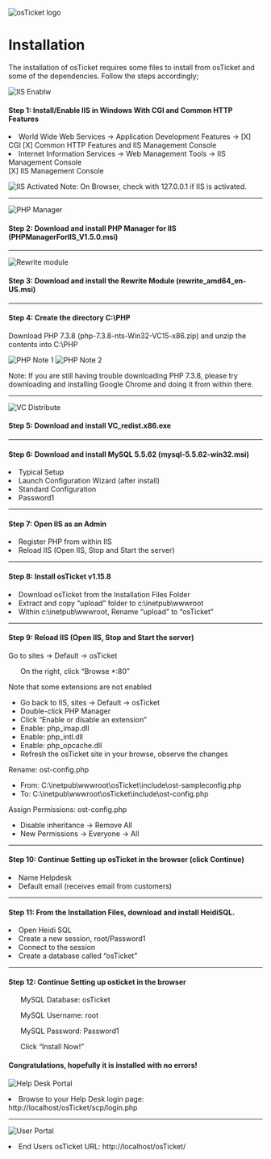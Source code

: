 <p class="aligncenter">
	
![osTicket logo](https://github.com/Kolapo72/installation/assets/147263584/7a82fce3-40e1-4b08-ab51-ccde0b6301f5)
</p>

<h1>Installation</h1>
The installation of osTicket requires some files to install from osTicket and some of the dependencies. Follow the steps accordingly;
  
![IIS Enablw](https://github.com/Kolapo72/installation/assets/147263584/1edff233-51d0-41d9-ac20-b43cc1e774f2)
<h4>Step 1: Install/Enable IIS in Windows With CGI and Common HTTP Features</h4>
<li>World Wide Web Services -> Application Development Features -> [X] CGI   [X] Common HTTP Features and IIS Management Console</li>
<li>Internet Information Services -> Web Management Tools -> IIS Management Console</li>
	[X] IIS Management Console
 
![IIS Activated](https://github.com/Kolapo72/installation/assets/147263584/ac09eee9-fc2e-40b3-b827-0777120d31b9)
 Note: On Browser, check with 127.0.0.1 if IIS is activated.
 
 --------------------------------------------------------------------------------------------------

![PHP Manager](https://github.com/Kolapo72/installation/assets/147263584/3dba1caf-9a2b-48a9-9c23-ac9d9d3537b4)
<h4>Step 2: Download and install PHP Manager for IIS (PHPManagerForIIS_V1.5.0.msi)</h4>

---------------------------------------------------------------------------------------------------

![Rewrite module](https://github.com/Kolapo72/installation/assets/147263584/c8b069a9-62ab-4077-a75c-93a26a53b4d5)
<h4>Step 3: Download and install the Rewrite Module (rewrite_amd64_en-US.msi)</h4>

--------------------------------------------------------------------------------------------------

<h4>Step 4: Create the directory C:\PHP</h4>
Download PHP 7.3.8 (php-7.3.8-nts-Win32-VC15-x86.zip) and unzip the contents into C:\PHP

![PHP Note 1](https://github.com/Kolapo72/installation/assets/147263584/bcd617d6-1fb6-4568-b6f1-556c4f8040ba)
![PHP Note 2](https://github.com/Kolapo72/installation/assets/147263584/3aeacc81-57c6-4df9-a3d4-1159c1fd381e)

<p>Note: If you are still having trouble downloading PHP 7.3.8, please try downloading and installing Google Chrome and doing it from within there.</p>

---------------------------------------------------------------------------------------------------

![VC Distribute](https://github.com/Kolapo72/installation/assets/147263584/ae5aa25f-201f-4455-9d97-b1b8ea26a029)
<h4>Step 5: Download and install VC_redist.x86.exe</h4>

---------------------------------------------------------------------------------------------------
<h4>Step 6: Download and install MySQL 5.5.62 (mysql-5.5.62-win32.msi)</h4>
<li>Typical Setup</li>
<li>Launch Configuration Wizard (after install)</li>
<li>Standard Configuration</li>
<li>Password1</li>

---------------------------------------------------------------------------------------------------
<h4>Step 7: Open IIS as an Admin</h4>
<li> Register PHP from within IIS</li>
<li>Reload IIS (Open IIS, Stop and Start the server)</li>

----------------------------------------------------------------------------------------------------
<h4>Step 8: Install osTicket v1.15.8</h4>
  <li>Download osTicket from the Installation Files Folder</li>
  <li>Extract and copy “upload” folder to c:\inetpub\wwwroot</li>
  <li>Within c:\inetpub\wwwroot, Rename “upload” to “osTicket”</li>

----------------------------------------------------------------------------------------------------
<h4>Step 9: Reload IIS (Open IIS, Stop and Start the server)</h4>
Go to sites -> Default -> osTicket
  <ul>On the right, click “Browse *:80”</ul>

Note that some extensions are not enabled
-	Go back to IIS, sites -> Default -> osTicket
-	Double-click PHP Manager
-	Click “Enable or disable an extension”
-	Enable: php_imap.dll
-	Enable: php_intl.dll
-	Enable: php_opcache.dll
-	Refresh the osTicket site in your browse, observe the changes

Rename: ost-config.php
-	From: C:\inetpub\wwwroot\osTicket\include\ost-sampleconfig.php
-	To: C:\inetpub\wwwroot\osTicket\include\ost-config.php

Assign Permissions: ost-config.php
-	Disable inheritance -> Remove All
-	New Permissions -> Everyone -> All

---------------------------------------------------------------------------------------------------
<h4>Step 10: Continue Setting up osTicket in the browser (click Continue)</h4>
<li>Name Helpdesk</li>
<li>Default email (receives email from customers)</li>

---------------------------------------------------------------------------------------------------
<h4>Step 11: From the Installation Files, download and install HeidiSQL.</h4>
<li>Open Heidi SQL</li>
<li>Create a new session, root/Password1</li>
<li>Connect to the session</li>
<li>Create a database called “osTicket”</li>

---------------------------------------------------------------------------------------------------
<h4>Step 12: Continue Setting up osticket in the browser</h4>
<ul>MySQL Database: osTicket</ul>
<ul>MySQL Username: root</ul>
<ul>MySQL Password: Password1</ul>
<ul>Click “Install Now!”</ul>

<h4>Congratulations, hopefully it is installed with no errors!</h4>

![Help Desk Portal](https://github.com/Kolapo72/installation/assets/147263584/29554ecf-49ef-4f5a-b1fc-e87e30bac42c)
<li>Browse to your Help Desk login page: http://localhost/osTicket/scp/login.php</li>

----------------------------------------------------------------------------------------------------

![User Portal](https://github.com/Kolapo72/installation/assets/147263584/e3abcb01-12e8-419d-9b85-fedfa6b4592a)
<li>End Users osTicket URL: http://localhost/osTicket/</li>
